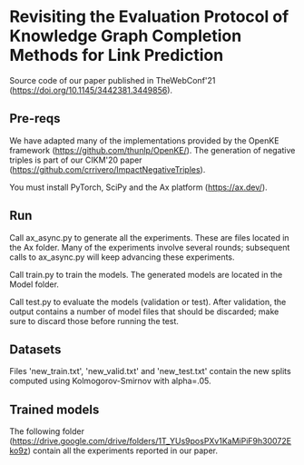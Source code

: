 # Revisiting the Evaluation Protocol of Knowledge Graph Completion Methods for Link Prediction
Source code of our paper published in TheWebConf'21 (https://doi.org/10.1145/3442381.3449856).

## Pre-reqs
We have adapted many of the implementations provided by the OpenKE framework (https://github.com/thunlp/OpenKE/). The generation of negative triples is part of our CIKM'20 paper (https://github.com/crrivero/ImpactNegativeTriples).

You must install PyTorch, SciPy and the Ax platform (https://ax.dev/).

## Run
Call ax_async.py to generate all the experiments. These are files located in the Ax folder. Many of the experiments involve several rounds; subsequent calls to ax_async.py will keep advancing these experiments.

Call train.py to train the models. The generated models are located in the Model folder.

Call test.py to evaluate the models (validation or test). After validation, the output contains a number of model files that should be discarded; make sure to discard those before running the test.

## Datasets
Files 'new_train.txt', 'new_valid.txt' and 'new_test.txt' contain the new splits computed using Kolmogorov-Smirnov with alpha=.05.

## Trained models
The following folder (https://drive.google.com/drive/folders/1T_YUs9posPXv1KaMiPiF9h30072Eko9z) contain all the experiments reported in our paper.
